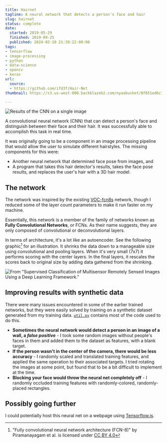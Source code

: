 ```yaml
---
title: Hairnet
tagline: A neural network that detects a person's face and hair
slug: hairnet
status: complete
date:
  started: 2019-05-29
  finished: 2019-09-25
  published: 2024-02-10 21:39:22-08:00
tags:
- tensorflow
- image-processing
- python
- data-science
- opencv
- keras
url:
  source:
  - https://github.com/ifd3f/Hair-Net
thumbnail: https://s3.us-west-000.backblazeb2.com/nyaabucket/8f851ed6c76b414420e5f088b13081fe378bdc5640e749e10e622e280c293f21/thumbnail.png

---
```


![Results of the CNN on a single image](https://s3.us-west-000.backblazeb2.com/nyaabucket/8f851ed6c76b414420e5f088b13081fe378bdc5640e749e10e622e280c293f21/thumbnail.png)

A convolutional neural network (CNN) that can detect a person's face and
distinguish between their face and their hair. It was successfully able to
accomplish this task in real time.

It was originally going to be a component in an image processing pipeline that
would allow the user to simulate different hairstyles. The missing components
for this were:

- Another neural network that determined face pose from images, and
- A program that takes this hair detector's results, takes the face pose
  results, and replaces the user's hair with a 3D hair model.

## The network

The network was inspired by the existing
[VOC-fcn8s](https://github.com/shelhamer/fcn.berkeleyvision.org/tree/master/voc-fcn8s)
network, though I reduced some of the layer count parameters to make it run
faster on my machine.

Essentially, this network is a member of the family of networks known as **Fully
Convolutional Networks**, or FCNs. As their name suggests, they are only
composed of convolutional or deconvolutional layers.

In terms of architecture, it's a lot like an autoencoder. See the following
graphic[^cite1] for an illustration. It shrinks the data down to a manageable
size using convolutional and pooling layers. When it's very small (7x7) it
performs scoring with the center layers. In the final layers, it rescales the
scores back to original size by adding data gathered from the shrinking.

![From "Supervised Classification of Multisensor Remotely Sensed Images Using a Deep Learning Framework."](https://s3.us-west-000.backblazeb2.com/nyaabucket/db3da3d0605634de3fc26de77fec34837ec8aa2b780bcbb02eefc60384ff3b59/fcn.png)

[^cite1]:
    "Fully convolutional neural network architecture (FCN-8)" by Piramanayagam
    et al. is licensed under
    [CC BY 4.0](https://creativecommons.org/licenses/by/4.0/)

## Improving results with synthetic data

There were many issues encountered in some of the earlier trained networks, but
they were easily solved by training on a synthetic dataset generated from my
training data.
[`util.py`](https://github.com/ifd3f/Hair-Net/blob/master/util.py) contains most
of the code used to do this.

- **Sometimes the neural network would detect a person in an image of a wall, a
  _false positive_** - I took some random images without people's faces in them
  and added them to the dataset as features, with a blank target.
- **If the person wasn't in the center of the camera, there would be less
  accuracy** - I randomly scaled and translated training features, and applied
  the same operation to their associated targets. I tried rotating the images at
  some point, but found that to be a bit difficult to implement at the time.
- **Blocking your face would throw the neural net completely off** - I randomly
  occluded training features with randomly-colored, randomly-placed rectangles.

## Possibly going further

I could potentially host this neural net on a webpage using
[Tensorflow.js](https://www.tensorflow.org/js).